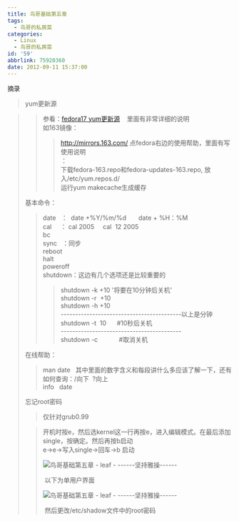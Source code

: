 ```yaml
---
title: 鸟哥基础第五章
tags:
  - 鸟哥的私房菜
categories:
  - Linux
  - 鸟哥的私房菜
id: '59'
abbrlink: 75920360
date: 2012-09-11 15:37:00
---
```


摘录  

> yum更新源  

> > 参看：[fedora17 yum更新源](http://xili.me/post/2012-06-09/40028678681)    里面有非常详细的说明  
> > 如163镜像：  
> > 
> > > http://mirrors.163.com/ 点fedora右边的使用帮助，里面有写使用说明  
> > > ：  
> > > 下载fedora-163.repo和fedora-updates-163.repo, 放入/etc/yum.repos.d/  
> > > 运行yum makecache生成缓存  
> > 
> >   
> 
> 基本命令：  
> 
> > date   ：  date +%Y/%m/%d       date + %H：%M  
> > cal     ： cal 2005     cal  12 2005  
> > bc       
> > sync   ：同步  
> > reboot  
> > halt  
> > poweroff  
> > shutdown：这边有几个选项还是比较重要的  
> > 
> > > shutdown -k +10 '将要在10分钟后关机'  
> > > shutdown -r  +10  
> > > shutdown -h +10  
> > > \------------------------------------------以上是分钟  
> > > shutdown -t  10      #10秒后关机  
> > > \------------------------------------------  
> > > shutdown -c            #取消关机  
> > >   
> 
> 在线帮助：  
> 
> > man date   其中里面的数字含义和每段讲什么多应该了解一下，还有如何查询：/向下  ?向上   
> > info   date  
> >   
> 
> 忘记root密码  
> 
> > 仅针对grub0.99  
> 
> > 开机时按e，然后选kernel这一行再按e，进入编辑模式。在最后添加single，按确定。然后再按b启动  
> > e->e->写入single->回车->b 启动  
> > 
> > ![鸟哥基础第五章 - leaf - ------坚持雅操------](http://img0.ph.126.net/Kka7cUvKQ_dt8Acv3lMr2A==/6597733871679262400.jpg "鸟哥基础第五章 - leaf - ------坚持雅操------")
> > 
> >  以下为单用户界面  
> > 
> > ![鸟哥基础第五章 - leaf - ------坚持雅操------](http://img7.ph.126.net/_0uUlulXM7FnSUM8kbD4ww==/1276489019400637977.jpg "鸟哥基础第五章 - leaf - ------坚持雅操------")
> > 
> >  然后更改/etc/shadow文件中的root密码  
> >   
> >